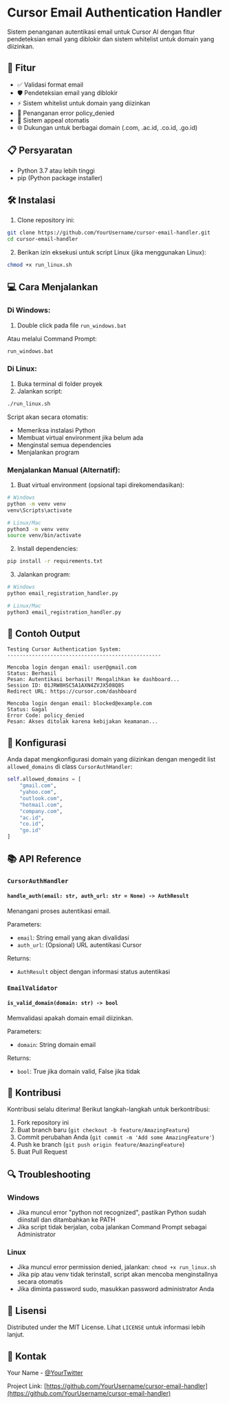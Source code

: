 # Cursor Email Authentication Handler

Sistem penanganan autentikasi email untuk Cursor AI dengan fitur pendeteksian email yang diblokir dan sistem whitelist untuk domain yang diizinkan.

## 🚀 Fitur

- ✅ Validasi format email
- 🛡️ Pendeteksian email yang diblokir
- ⚡ Sistem whitelist untuk domain yang diizinkan
- 🔄 Penanganan error policy_denied
- 📝 Sistem appeal otomatis
- 🌐 Dukungan untuk berbagai domain (.com, .ac.id, .co.id, .go.id)

## 📋 Persyaratan

- Python 3.7 atau lebih tinggi
- pip (Python package installer)

## 🛠️ Instalasi

1. Clone repository ini:
```bash
git clone https://github.com/YourUsername/cursor-email-handler.git
cd cursor-email-handler
```

2. Berikan izin eksekusi untuk script Linux (jika menggunakan Linux):
```bash
chmod +x run_linux.sh
```

## 💻 Cara Menjalankan

### Di Windows:
1. Double click pada file `run_windows.bat`

Atau melalui Command Prompt:
```bash
run_windows.bat
```

### Di Linux:
1. Buka terminal di folder proyek
2. Jalankan script:
```bash
./run_linux.sh
```

Script akan secara otomatis:
- Memeriksa instalasi Python
- Membuat virtual environment jika belum ada
- Menginstal semua dependencies
- Menjalankan program

### Menjalankan Manual (Alternatif):

1. Buat virtual environment (opsional tapi direkomendasikan):
```bash
# Windows
python -m venv venv
venv\Scripts\activate

# Linux/Mac
python3 -m venv venv
source venv/bin/activate
```

2. Install dependencies:
```bash
pip install -r requirements.txt
```

3. Jalankan program:
```bash
# Windows
python email_registration_handler.py

# Linux/Mac
python3 email_registration_handler.py
```

## 📝 Contoh Output

```
Testing Cursor Authentication System:
--------------------------------------------------

Mencoba login dengan email: user@gmail.com
Status: Berhasil
Pesan: Autentikasi berhasil! Mengalihkan ke dashboard...
Session ID: 01JRW8HSC5A1AXN4ZVJX508Q8S
Redirect URL: https://cursor.com/dashboard

Mencoba login dengan email: blocked@example.com
Status: Gagal
Error Code: policy_denied
Pesan: Akses ditolak karena kebijakan keamanan...
```

## 🔧 Konfigurasi

Anda dapat mengkonfigurasi domain yang diizinkan dengan mengedit list `allowed_domains` di class `CursorAuthHandler`:

```python
self.allowed_domains = [
    "gmail.com",
    "yahoo.com",
    "outlook.com",
    "hotmail.com",
    "company.com",
    "ac.id",
    "co.id",
    "go.id"
]
```

## 📚 API Reference

### `CursorAuthHandler`

#### `handle_auth(email: str, auth_url: str = None) -> AuthResult`
Menangani proses autentikasi email.

Parameters:
- `email`: String email yang akan divalidasi
- `auth_url`: (Opsional) URL autentikasi Cursor

Returns:
- `AuthResult` object dengan informasi status autentikasi

### `EmailValidator`

#### `is_valid_domain(domain: str) -> bool`
Memvalidasi apakah domain email diizinkan.

Parameters:
- `domain`: String domain email

Returns:
- `bool`: True jika domain valid, False jika tidak

## 🤝 Kontribusi

Kontribusi selalu diterima! Berikut langkah-langkah untuk berkontribusi:

1. Fork repository ini
2. Buat branch baru (`git checkout -b feature/AmazingFeature`)
3. Commit perubahan Anda (`git commit -m 'Add some AmazingFeature'`)
4. Push ke branch (`git push origin feature/AmazingFeature`)
5. Buat Pull Request

## 🔍 Troubleshooting

### Windows
- Jika muncul error "python not recognized", pastikan Python sudah diinstall dan ditambahkan ke PATH
- Jika script tidak berjalan, coba jalankan Command Prompt sebagai Administrator

### Linux
- Jika muncul error permission denied, jalankan: `chmod +x run_linux.sh`
- Jika pip atau venv tidak terinstall, script akan mencoba menginstallnya secara otomatis
- Jika diminta password sudo, masukkan password administrator Anda

## 📝 Lisensi

Distributed under the MIT License. Lihat `LICENSE` untuk informasi lebih lanjut.

## 📧 Kontak

Your Name - [@YourTwitter](https://twitter.com/YourTwitter)

Project Link: [https://github.com/YourUsername/cursor-email-handler](https://github.com/YourUsername/cursor-email-handler) 